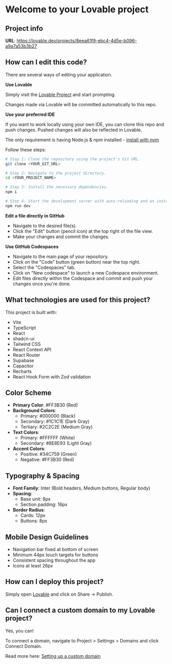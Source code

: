 # Welcome to your Lovable project

## Project info

**URL**: https://lovable.dev/projects/8eea61f9-ebc4-4d5e-b096-a9a7a53b3b27

## How can I edit this code?

There are several ways of editing your application.

**Use Lovable**

Simply visit the [Lovable Project](https://lovable.dev/projects/8eea61f9-ebc4-4d5e-b096-a9a7a53b3b27) and start prompting.

Changes made via Lovable will be committed automatically to this repo.

**Use your preferred IDE**

If you want to work locally using your own IDE, you can clone this repo and push changes. Pushed changes will also be reflected in Lovable.

The only requirement is having Node.js & npm installed - [install with nvm](https://github.com/nvm-sh/nvm#installing-and-updating)

Follow these steps:

```sh
# Step 1: Clone the repository using the project's Git URL.
git clone <YOUR_GIT_URL>

# Step 2: Navigate to the project directory.
cd <YOUR_PROJECT_NAME>

# Step 3: Install the necessary dependencies.
npm i

# Step 4: Start the development server with auto-reloading and an instant preview.
npm run dev
```

**Edit a file directly in GitHub**

- Navigate to the desired file(s).
- Click the "Edit" button (pencil icon) at the top right of the file view.
- Make your changes and commit the changes.

**Use GitHub Codespaces**

- Navigate to the main page of your repository.
- Click on the "Code" button (green button) near the top right.
- Select the "Codespaces" tab.
- Click on "New codespace" to launch a new Codespace environment.
- Edit files directly within the Codespace and commit and push your changes once you're done.

## What technologies are used for this project?

This project is built with:

- Vite
- TypeScript
- React
- shadcn-ui
- Tailwind CSS
- React Context API
- React Router
- Supabase
- Capacitor
- Recharts
- React Hook Form with Zod validation



## Color Scheme

- **Primary Color**: #FF3B30 (Red)
- **Background Colors**:
  - Primary: #000000 (Black)
  - Secondary: #1C1C1E (Dark Gray)
  - Tertiary: #2C2C2E (Medium Gray)
- **Text Colors**:
  - Primary: #FFFFFF (White)
  - Secondary: #8E8E93 (Light Gray)
- **Accent Colors**:
  - Positive: #34C759 (Green)
  - Negative: #FF3B30 (Red)

## Typography & Spacing

- **Font Family**: Inter (Bold headers, Medium buttons, Regular body)
- **Spacing**:
  - Base unit: 8px
  - Section padding: 16px
- **Border Radius**:
  - Cards: 12px
  - Buttons: 8px

## Mobile Design Guidelines

- Navigation bar fixed at bottom of screen
- Minimum 44px touch targets for buttons
- Consistent spacing throughout the app
- Icons at least 26px

## How can I deploy this project?

Simply open [Lovable](https://lovable.dev/projects/8eea61f9-ebc4-4d5e-b096-a9a7a53b3b27) and click on Share -> Publish.

## Can I connect a custom domain to my Lovable project?

Yes, you can!

To connect a domain, navigate to Project > Settings > Domains and click Connect Domain.

Read more here: [Setting up a custom domain](https://docs.lovable.dev/tips-tricks/custom-domain#step-by-step-guide)
